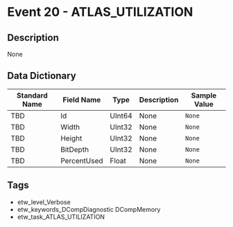 # Event 20 - ATLAS_UTILIZATION

## Description
None

## Data Dictionary
|Standard Name|Field Name|Type|Description|Sample Value|
|---|---|---|---|---|
|TBD|Id|UInt64|None|`None`|
|TBD|Width|UInt32|None|`None`|
|TBD|Height|UInt32|None|`None`|
|TBD|BitDepth|UInt32|None|`None`|
|TBD|PercentUsed|Float|None|`None`|

## Tags
* etw_level_Verbose
* etw_keywords_DCompDiagnostic DCompMemory
* etw_task_ATLAS_UTILIZATION